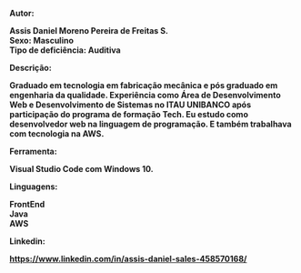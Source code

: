 


<strong>Autor:<strong> <br>

Assis Daniel Moreno Pereira de Freitas S. <br>
Sexo: Masculino <br>
Tipo de deficiência: Auditiva <br>


<strong>Descrição:<strong>


Graduado em tecnologia em fabricação mecânica e pós graduado em engenharia da qualidade. Experiência como Área de Desenvolvimento Web e Desenvolvimento de Sistemas no ITAU UNIBANCO após participação do programa de formação Tech. Eu estudo como desenvolvedor web na linguagem de programação. E também trabalhava com tecnologia na AWS.

<strong>Ferramenta:<strong>

Visual Studio Code com Windows 10.

<strong>Linguagens:<strong> 

FrontEnd <br>
Java     <br>
AWS

<strong>Linkedin:<strong>

https://www.linkedin.com/in/assis-daniel-sales-458570168/
